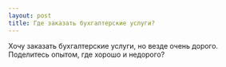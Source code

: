 ```yaml
---
layout: post 
title: Где заказать бухгалтерские услуги? 
--- 
```

Хочу заказать бухгалтерские услуги, но везде очень дорого. Поделитесь опытом, где хорошо и недорого?

